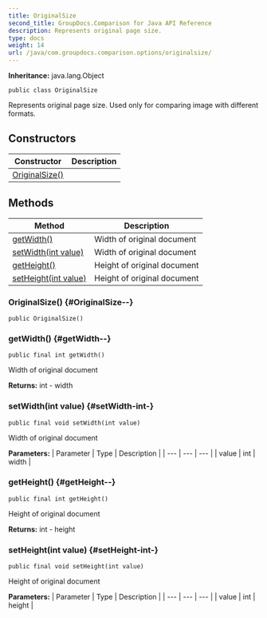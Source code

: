 ```yaml
---
title: OriginalSize
second_title: GroupDocs.Comparison for Java API Reference
description: Represents original page size.
type: docs
weight: 14
url: /java/com.groupdocs.comparison.options/originalsize/
---
```

**Inheritance:**
java.lang.Object
```
public class OriginalSize
```

Represents original page size. Used only for comparing image with different formats.
## Constructors

| Constructor | Description |
| --- | --- |
| [OriginalSize()](#OriginalSize--) |  |
## Methods

| Method | Description |
| --- | --- |
| [getWidth()](#getWidth--) | Width of original document |
| [setWidth(int value)](#setWidth-int-) | Width of original document |
| [getHeight()](#getHeight--) | Height of original document |
| [setHeight(int value)](#setHeight-int-) | Height of original document |
### OriginalSize() {#OriginalSize--}
```
public OriginalSize()
```


### getWidth() {#getWidth--}
```
public final int getWidth()
```


Width of original document

**Returns:**
int - width
### setWidth(int value) {#setWidth-int-}
```
public final void setWidth(int value)
```


Width of original document

**Parameters:**
| Parameter | Type | Description |
| --- | --- | --- |
| value | int | width |

### getHeight() {#getHeight--}
```
public final int getHeight()
```


Height of original document

**Returns:**
int - height
### setHeight(int value) {#setHeight-int-}
```
public final void setHeight(int value)
```


Height of original document

**Parameters:**
| Parameter | Type | Description |
| --- | --- | --- |
| value | int | height |

